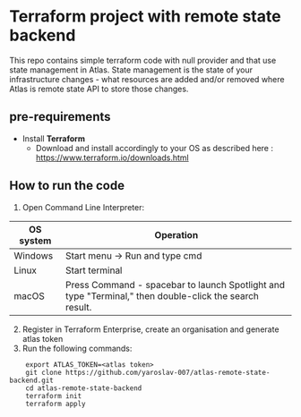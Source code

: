 # Terraform project with remote state backend
This repo contains simple terraform code with null provider and that use state management in Atlas. State management is the state of your infrastructure changes - what resources are added and/or removed where Atlas is remote state API to store those changes. 
 
## pre-requirements

- Install **Terraform**
    - Download and install accordingly to your OS as described here : https://www.terraform.io/downloads.html
	
## How to run the code
1. Open Command Line Interpreter: 

 OS system | Operation
 ------------ | -------------
| Windows | Start menu -> Run and type cmd |
| Linux  |Start terminal |
| macOS | Press Command - spacebar to launch Spotlight and type "Terminal," then double-click the search result. |

2. Register in Terraform Enterprise, create an organisation and generate atlas token
3. Run the following commands:
```
    export ATLAS_TOKEN=<atlas token>
    git clone https://github.com/yaroslav-007/atlas-remote-state-backend.git
    cd atlas-remote-state-backend
    terraform init
    terraform apply
```
